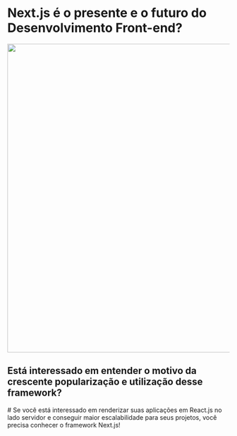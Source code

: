 # Next.js é o presente e o futuro do Desenvolvimento Front-end?
<div align="center">
<img src="https://user-images.githubusercontent.com/91349862/159137224-8e1168ea-12da-4d59-84f1-8d7f38cce6f5.png" width="700px" />
</div>
<h2>Está interessado em entender o motivo da crescente popularização e utilização desse framework?</h2>
# Se você está interessado em renderizar suas aplicações em React.js no lado servidor e conseguir maior escalabilidade para seus projetos, você precisa conhecer o framework Next.js!


